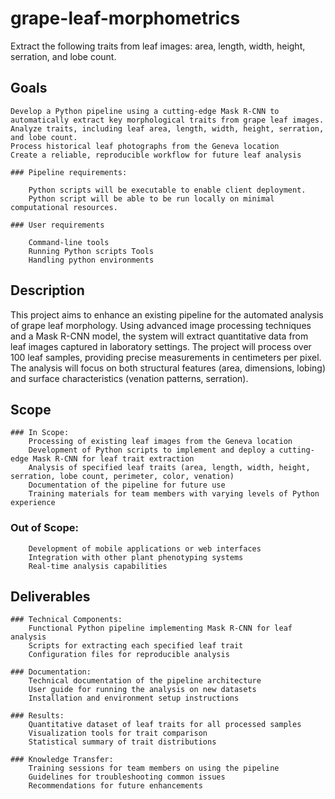 # grape-leaf-morphometrics
Extract the following traits from leaf images: area, length, width, height, serration, and lobe count.

## Goals

    Develop a Python pipeline using a cutting-edge Mask R-CNN to automatically extract key morphological traits from grape leaf images.
    Analyze traits, including leaf area, length, width, height, serration, and lobe count.
    Process historical leaf photographs from the Geneva location
    Create a reliable, reproducible workflow for future leaf analysis

    ### Pipeline requirements:
    
        Python scripts will be executable to enable client deployment.
        Python script will be able to be run locally on minimal computational resources.

    ### User requirements
    
        Command-line tools 
        Running Python scripts Tools
        Handling python environments

## Description

This project aims to enhance an existing pipeline for the automated analysis of grape leaf morphology. Using advanced image processing techniques and a Mask R-CNN model, the system will extract quantitative data from leaf images captured in laboratory settings. The project will process over 100 leaf samples, providing precise measurements in centimeters per pixel. The analysis will focus on both structural features (area, dimensions, lobing) and surface characteristics (venation patterns, serration).
## Scope

    ### In Scope:
        Processing of existing leaf images from the Geneva location
        Development of Python scripts to implement and deploy a cutting-edge Mask R-CNN for leaf trait extraction
        Analysis of specified leaf traits (area, length, width, height, serration, lobe count, perimeter, color, venation)
        Documentation of the pipeline for future use
        Training materials for team members with varying levels of Python experience

   ### Out of Scope:
        Development of mobile applications or web interfaces
        Integration with other plant phenotyping systems
        Real-time analysis capabilities

## Deliverables

    ### Technical Components:
        Functional Python pipeline implementing Mask R-CNN for leaf analysis
        Scripts for extracting each specified leaf trait
        Configuration files for reproducible analysis

    ### Documentation:
        Technical documentation of the pipeline architecture
        User guide for running the analysis on new datasets
        Installation and environment setup instructions

    ### Results:
        Quantitative dataset of leaf traits for all processed samples
        Visualization tools for trait comparison
        Statistical summary of trait distributions

    ### Knowledge Transfer:
        Training sessions for team members on using the pipeline
        Guidelines for troubleshooting common issues
        Recommendations for future enhancements



